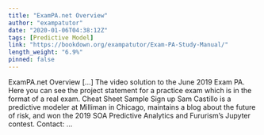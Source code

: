 ```yaml
---
title: "ExamPA.net Overview"
author: "exampatutor"
date: "2020-01-06T04:38:12Z"
tags: [Predictive Model]
link: "https://bookdown.org/exampatutor/Exam-PA-Study-Manual/"
length_weight: "6.9%"
pinned: false
---
```


ExamPA.net Overview [...] The video solution to the June 2019 Exam PA. Here you can see the project statement for a practice exam which is in the format of a real exam. Cheat Sheet Sample Sign up Sam Castillo is a predictive modeler at Milliman in Chicago, maintains a blog about the future of risk, and won the 2019 SOA Predictive Analytics and Fururism’s Jupyter contest. Contact: ...
